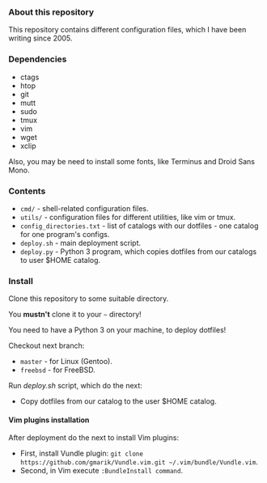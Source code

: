 ### About this repository

This repository contains different configuration files, which I
have been writing since 2005.

### Dependencies

* ctags
* htop
* git
* mutt
* sudo
* tmux
* vim
* wget
* xclip

Also, you may be need to install some fonts, like Terminus and Droid Sans Mono.

### Contents

* `cmd/` - shell-related configuration files.
* `utils/` - configuration files for different utilities, like vim or tmux.
* `config_directories.txt` - list of catalogs with our dotfiles - one catalog for one program's configs.
* `deploy.sh` - main deployment script.
* `deploy.py` - Python 3 program, which copies dotfiles from our catalogs to user $HOME catalog.

### Install

Clone this repository to some suitable directory.

You **mustn't** clone it to your `~` directory!

You need to have a Python 3 on your machine, to deploy dotfiles!

Checkout next branch:
* `master` - for Linux (Gentoo).
* `freebsd` - for FreeBSD.

Run *deploy.sh* script, which do the next:
* Copy dotfiles from our catalog to the user $HOME catalog.

#### Vim plugins installation

After deployment do the next to install Vim plugins:
* First, install Vundle plugin: `git clone https://github.com/gmarik/Vundle.vim.git ~/.vim/bundle/Vundle.vim`.
* Second, in Vim execute `:BundleInstall command`.


